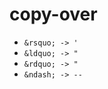 copy-over
=========

* ```` &rsquo; -> ' ````
* ```` &ldquo; -> " ````
* ```` &rdquo; -> " ````
* ```` &ndash; -> -- ````
